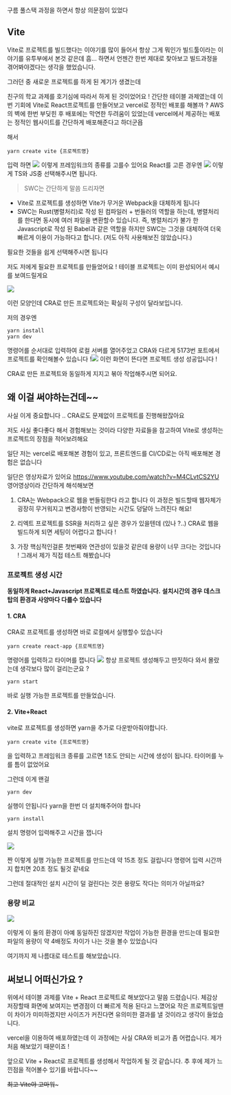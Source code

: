구름 풀스택 과정을 하면서 항상 의문점이 있었다

## Vite

Vite로 프로젝트를 빌드했다는 이야기를 많이 들어서 항상 그게 뭐인가 빌드툴이라는 이야기를 유투부에서 본것 같은데 흠...
하면서 언젠간 한번 제대로 찾아보고 빌드과정을 겪어봐야겠다는 생각을 했었습니다.

그러던 중 새로운 프로젝트를 하게 된 계기가 생겼는데

친구의 학교 과제를 호기심에 따라서 하게 된 것이었어요 !
간단한 테이블 과제였는데 이번 기회에 Vite로 React프로젝트를 만들어보고 vercel로 정적인 배포를 해볼까 ?
AWS의 벽에 한번 부딪힌 후 배포에는 막연한 두려움이 있었는데 vercel에서 제공하는 배포는 정적인 웹사이트를 간단하게 배포해준다고 하더군욥

해서

```
yarn create vite {프로젝트명}

```

입력 하면
![](https://velog.velcdn.com/images/qwzx16/post/c9b43f76-0ee4-40df-bc04-a4ffe350c719/image.png)
이렇게 프레임워크의 종류를 고를수 있어요
React를 고른 경우엔
![](https://velog.velcdn.com/images/qwzx16/post/0cc24359-7b40-423e-9979-1d94edea3065/image.png)
이렇게 TS와 JS중 선택해주시면 됩니다.

> SWC는 간단하게 말씀 드리자면

- Vite로 프로젝트를 생성하면 Vite가 무거운 Webpack을 대체하게 됩니다
- SWC는 Rust(병렬처리)로 작성 된 컴파일러 + 번들러의 역할을 하는데,
  병렬처리를 한다면 동시에 여러 파일을 변환할수 있습니다.
  즉, 병렬처리가 불가 한 Javascript로 작성 된 Babel과 같은 역할을 하지만 SWC는 그것을 대체하여 더욱 빠르게 이용이 가능하다고 합니다.
  (저도 아직 사용해보진 않았습니다.)

필요한 것들을 쉽게 선택해주시면 됩니다

저도 저에게 필요한 프로젝트를 만들었어요 !
테이블 프로젝트는 이미 완성되어서 예시를 보여드릴게요

![](https://velog.velcdn.com/images/qwzx16/post/b5081b81-8c68-4b55-ba39-87ca1c71caae/image.png)

이런 모양인데 CRA로 만든 프로젝트와는 확실히 구성이 달라보입니다.

저의 경우엔

```
yarn install
yarn dev
```

명령어를 순서대로 입력하여 로컬 서버를 열어주었고
CRA와 다르게 5173번 포트에서 프로젝트를 확인해볼수 있습니다 !![](https://velog.velcdn.com/images/qwzx16/post/bc75f76e-fbac-4b47-8dc4-7aad11cac3f8/image.png)
이런 화면이 뜬다면 프로젝트 생성 성공입니다 !

CRA로 만든 프로젝트와 동일하게 지지고 볶아 작업해주시면 되어요.

## 왜 이걸 써야하는건데~~

사실 이게 중요합니다 ..
CRA로도 문제없이 프로젝트를 진행해왔잖아요

저도 사실 좋다좋다 해서 경험해보는 것이라 다양한 자료들을 참고하여 Vite로 생성하는 프로젝트의 장점을 적어보려해요

일단 저는 vercel로 배포해본 경험이 있고,
프론트엔드를 CI/CD로는 아직 배포해본 경험은 없습니다

일단은 영상자료가 있어요
https://www.youtube.com/watch?v=M4CLvtCS2YU
영어영상이라 간단하게 해석해보면

1. CRA는 Webpack으로 웹을 번들링한다 라고 합니다
   이 과정은 빌드할때 웹자체가 굉장히 무거워지고 변경사항이 반영되는 시간도 덩달아 느려진다 해요!

2. 리엑트 프로젝트를 SSR을 처리하고 싶은 경우가 있을텐데 (있나 ?..) CRA로 웹을 빌드하게 되면 세팅이 어렵다고 합니다 !

3. 가장 핵심적인걸론 첫번째와 연관성이 있을것 같은데 용량이 너무 크다는 것입니다 !
   그래서 제가 직접 테스트 해봤습니다

### 프로젝트 생성 시간

**동일하게 React+Javascript 프로젝트로 테스트 하였습니다.**
**설치시간의 경우 데스크탑의 환경과 사양마다 다를수 있습니다**

#### 1. CRA

CRA로 프로젝트를 생성하면 바로 로컬에서 실행할수 있습니다

```
yarn create react-app {프로젝트명}
```

명령어를 입력하고 타이머를 잽니다
![](https://velog.velcdn.com/images/qwzx16/post/cae6b86a-7955-47f5-9723-580e57b8ab21/image.png)
항상 프로젝트 생성해두고 딴짓하다 와서 몰랐는데 생각보다 많이 걸리는군요 ?

```
yarn start
```

바로 실행 가능한 프로젝트를 만들었습니다.

#### 2. Vite+React

vite로 프로젝트를 생성하면 yarn을 추가로 다운받아줘야합니다.

```
yarn create vite {프로젝트명}
```

을 입력하고 프레임워크 종류를 고르면 1초도 안되는 시간에 생성이 됩니다.
타이머를 누를 틈이 없었어요

그런데 이게 왠걸

```
yarn dev
```

실행이 안됩니다 yarn을 한번 더 설치해주어야 합니다

```
yarn install
```

설치 명령어 입력해주고 시간을 잽니다

![](https://velog.velcdn.com/images/qwzx16/post/e1ad7e85-1c18-4634-a46c-5e4fda113e7d/image.png)

짠 이렇게 실행 가능한 프로젝트를 만드는데 약 15초 정도 걸립니다
명령어 입력 시간까지 합치면 20초 정도 될것 같네요

그런데 절대적인 설치 시간이 덜 걸린다는 것은 용량도 작다는 의미가 아닐까요?

### 용량 비교

![](https://velog.velcdn.com/images/qwzx16/post/59f9fe77-caa0-45b5-b13f-691d1c8cac6e/image.png)

이렇게 이 둘의 환경이 아예 동일하진 않겠지만 작업이 가능한 환경을 만드는데 필요한 파일의 용량이 약 4배정도 차이가 나는 것을 볼수 있었습니다

여기까지 제 나름대로 테스트를 해보았습니다.

## 써보니 어떠신가요 ?

위에서 테이블 과제를 Vite + React 프로젝트로 해보았다고 말씀 드렸습니다.
체감상 저장할때 화면에 보여지는 변경점이 더 빠르게 적용 된다고 느꼈어요
작은 프로젝트일땐 이 차이가 미미하겠지만 사이즈가 커진다면 유의미한 결과를 낼 것이라고 생각이 들었습니다.

vercel을 이용하여 배포하였는데 이 과정에는 사실 CRA와 비교가 좀 어렵습니다.
제가 처음 해보았기 때문이죠 !

앞으로 Vite + React로 프로젝트를 생성해서 작업하게 될 것 같습니다.
추 후에 제가 느낀점을 적어볼수 있기를 바랍니다~~

~~최고 Vite야 고마워~~~
